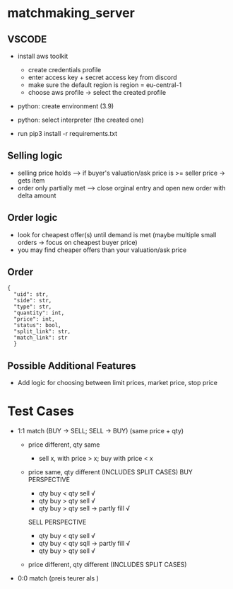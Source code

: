 # matchmaking_server

## VSCODE

- install aws toolkit

  - create credentials profile
  - enter access key + secret access key from discord
  - make sure the default region is region = eu-central-1
  - choose aws profile -> select the created profile

- python: create environment (3.9)
- python: select interpreter (the created one)
- run pip3 install -r requirements.txt

## Selling logic

- selling price holds --> if buyer's valuation/ask price is >= seller price -> gets item
- order only partially met --> close orginal entry and open new order with delta amount

## Order logic

- look for cheapest offer(s) until demand is met (maybe multiple small orders -> focus on cheapest buyer price)
- you may find cheaper offers than your valuation/ask price

## Order

    {
      "uid": str,
      "side": str,
      "type": str,
      "quantity": int,
      "price": int,
      "status": bool,
      "split_link": str,
      "match_link": str
      }

## Possible Additional Features

- Add logic for choosing between limit prices, market price, stop price

# Test Cases

- 1:1 match (BUY -> SELL; SELL -> BUY) (same price + qty)

  - price different, qty same
    - sell x, with price > x; buy with price < x
  - price same, qty different (INCLUDES SPLIT CASES)
    BUY PERSPECTIVE

    - qty buy < qty sell √
    - qty buy > qty sell √
    - qty buy > qty sell -> partly fill √

    SELL PERSPECTIVE

    - qty buy < qty sell √
    - qty buy < qty sqll -> partly fill √
    - qty buy > qty sell √

  - price different, qty different (INCLUDES SPLIT CASES)

- 0:0 match (preis teurer als )
